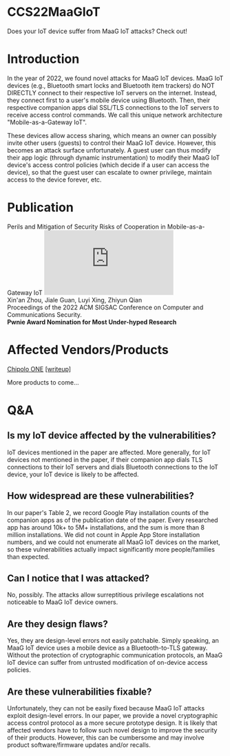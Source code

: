 # CCS22MaaGIoT
Does your IoT device suffer from MaaG IoT attacks? Check out!

# Introduction
In the year of 2022, we found novel attacks for MaaG IoT devices. MaaG IoT devices (e.g., Bluetooth smart locks and Bluetooth item trackers) do NOT DIRECTLY connect to their respective IoT servers on the internet. Instead, they connect first to a user's mobile device using Bluetooth. Then, their respective companion apps dial SSL/TLS connections to the IoT servers to receive access control commands. We call this unique network architecture "Mobile-as-a-Gateway IoT". 

These devices allow access sharing, which means an owner can possibly invite other users (guests) to control their MaaG IoT device. However, this becomes an attack surface unfortunately. A guest user can thus modify their app logic (through dynamic instrumentation) to modify their MaaG IoT device's access control policies (which decide if a user can access the device), so that the guest user can escalate to owner privilege, maintain access to the device forever, etc.

# Publication
Perils and Mitigation of Security Risks of Cooperation in Mobile-as-a-Gateway IoT ![[PDF]](https://www.cs.ucr.edu/%7Ezhiyunq/pub/ccs22_iot.pdf)\
Xin'an Zhou, Jiale Guan, Luyi Xing, Zhiyun Qian\
Proceedings of the 2022 ACM SIGSAC Conference on Computer and Communications Security.\
**Pwnie Award Nomination for Most Under-hyped Research**

# Affected Vendors/Products
[Chipolo ONE](https://chipolo.net/en-us/products/chipolo-one) [[writeup]](https://github.com/zhouxinan/CCS22MaaGIoT/blob/main/ChipoloONE.md)

More products to come...

# Q&A
## Is my IoT device affected by the vulnerabilities?
IoT devices mentioned in the paper are affected. More generally, for IoT devices not mentioned in the paper, if their companion app dials TLS connections to their IoT servers and dials Bluetooth connections to the IoT device, your IoT device is likely to be affected. 

## How widespread are these vulnerabilities?
In our paper's Table 2, we record Google Play installation counts of the companion apps as of the publication date of the paper. Every researched app has around 10k+ to 5M+ installations, and the sum is more than 8 million installations. We did not count in Apple App Store installation numbers, and we could not enumerate all MaaG IoT devices on the market, so these vulnerabilities actually impact significantly more people/families than expected. 

## Can I notice that I was attacked?
No, possibly. The attacks allow surreptitious privilege escalations not noticeable to MaaG IoT device owners. 

## Are they design flaws?
Yes, they are design-level errors not easily patchable. Simply speaking, an MaaG IoT device uses a mobile device as a Bluetooth-to-TLS gateway. Without the protection of cryptographic communication protocols, an MaaG IoT device can suffer from untrusted modification of on-device access policies. 

## Are these vulnerabilities fixable? 
Unfortunately, they can not be easily fixed because MaaG IoT attacks exploit design-level errors. In our paper, we provide a novel cryptographic access control protocol as a more secure prototype design. It is likely that affected vendors have to follow such novel design to improve the security of their products. However, this can be cumbersome and may involve product software/firmware updates and/or recalls. 
